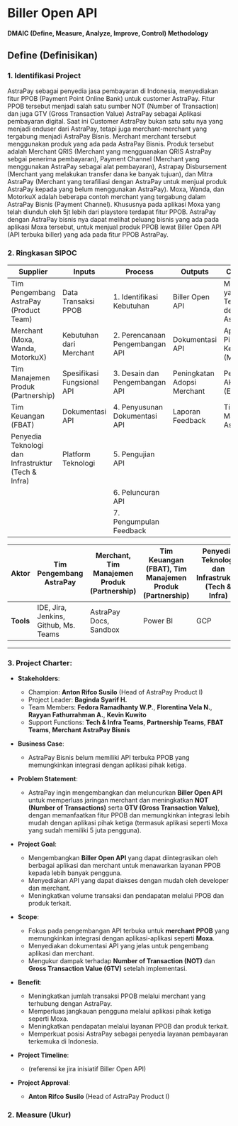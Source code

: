 # Biller Open API
#### DMAIC (Define, Measure, Analyze, Improve, Control) Methodology

## **Define (Definisikan)**

### 1. **Identifikasi Project**
AstraPay sebagai penyedia jasa pembayaran di Indonesia, menyediakan fitur PPOB (Payment Point Online Bank) untuk customer AstraPay.
Fitur PPOB tersebut menjadi salah satu sumber NOT (Number of Transaction) dan juga GTV (Gross Transaction Value) AstraPay sebagai Aplikasi pembayaran digital.
Saat ini Customer AstraPay bukan satu satu nya yang menjadi enduser dari AstraPay,
tetapi juga merchant-merchant yang tergabung menjadi AstraPay Bisnis.
Merchant merchant tersebut menggunakan produk yang ada pada AstraPay Bisnis.
Produk tersebut adalah Merchant QRIS (Merchant yang mengguanakan QRIS AstraPay sebgai penerima pembayaran), Payment Channel (Merchant yang menggunakan AstraPay sebagai alat pembayaran), Astrapay Disbursement (Merchant yang melakukan transfer dana ke banyak tujuan), dan Mitra AstraPay (Merchant yang terafiliasi dengan AstraPay untuk menjual produk AstraPay kepada yang belum menggunakan AstraPay).
Moxa, Wanda, dan MotorkuX adalah beberapa contoh merchant yang tergabung dalam AstraPay Bisnis (Payment Channel). Khususnya pada aplikasi Moxa yang telah diunduh oleh 5jt lebih dari playstore terdapat fitur PPOB. AstraPay dengan AstraPay bisnis nya dapat melihat peluang bisnis yang ada pada aplikasi Moxa tersebut, untuk menjual produk PPOB lewat Biller Open API (API terbuka biller) yang ada pada fitur PPOB AstraPay.


### 2. **Ringkasan SIPOC**

| **Supplier**                                        | **Inputs**                                                    | **Process**                                                                                                                                       | **Outputs**                                                                            | **Customer**                                      |
|-----------------------------------------------------|--------------------------------------------------------------|--------------------------------------------------------------------------------------------------------------------------------------------------|--------------------------------------------------------------------------------------|--------------------------------------------------|
| Tim Pengembang AstraPay (Product Team)              | Data Transaksi PPOB                                          | 1. Identifikasi Kebutuhan                                                                                                                      | Biller Open API                                                                    | Merchant yang Terhubung dengan AstraPay         |
| Merchant (Moxa, Wanda, MotorkuX)                    | Kebutuhan dari Merchant                                       | 2. Perencanaan Pengembangan API                                                                                                                  | Dokumentasi API                                                                    | Aplikasi Pihak Ketiga (Moxa)                    |
| Tim Manajemen Produk (Partnership)                  | Spesifikasi Fungsional API                                    | 3. Desain dan Pengembangan API                                                                                                                   | Peningkatan Adopsi Merchant                                                          | Pengguna Akhir (End-User)                       |
| Tim Keuangan (FBAT)                                 | Dokumentasi API                                              | 4. Penyusunan Dokumentasi API                                                                                                                    | Laporan Feedback                                                                    | Tim Manajemen AstraPay                         |
| Penyedia Teknologi dan Infrastruktur (Tech & Infra) | Platform Teknologi                                           | 5. Pengujian API                                                                                                                                 |                                                                                      |                                                  |
|                                                     |                                                              | 6. Peluncuran API                                                                                                                                 |                                                                                      |                                                  |
|                                                     |                                                              | 7. Pengumpulan Feedback                                                                                                                           |                                                                                      |                                                  |


| **Aktor** | Tim Pengembang AstraPay               | Merchant, Tim Manajemen Produk (Partnership)             | Tim Keuangan (FBAT), Tim Manajemen Produk (Partnership) | Penyedia Teknologi dan Infrastruktur (Tech & Infra) |
|-----------|---------------------------------------|------------------------|-----------------------|---------------------------------------------------|
| **Tools** | IDE, Jira, Jenkins, Github, Ms. Teams | AstraPay Docs, Sandbox | Power BI         | GCP                                               |


---

### 3. **Project Charter**:

- **Stakeholders**:
  - Champion: **Anton Rifco Susilo** (Head of AstraPay Product I)
  - Project Leader: **Baginda Syarif H.**
  - Team Members: **Fedora Ramadhanty W.P.**, **Florentina Vela N.**, **Rayyan Fathurrahman A.**, **Kevin Kuwito**
  - Support Functions: **Tech & Infra Teams**, **Partnership Teams**, **FBAT Teams**, **Merchant AstraPay Bisnis**
  
- **Business Case**:
  - AstraPay Bisnis belum memiliki API terbuka PPOB yang memungkinkan integrasi dengan aplikasi pihak ketiga.
  
- **Problem Statement**:
  - AstraPay ingin mengembangkan dan meluncurkan **Biller Open API** untuk memperluas jaringan merchant dan meningkatkan **NOT (Number of Transactions)** serta **GTV (Gross Transaction Value)**, dengan memanfaatkan fitur PPOB dan memungkinkan integrasi lebih mudah dengan aplikasi pihak ketiga (termasuk aplikasi seperti Moxa yang sudah memiliki 5 juta pengguna).

- **Project Goal**:
    - Mengembangkan **Biller Open API** yang dapat diintegrasikan oleh berbagai aplikasi dan merchant untuk menawarkan layanan PPOB kepada lebih banyak pengguna.
    - Menyediakan API yang dapat diakses dengan mudah oleh developer dan merchant.
    - Meningkatkan volume transaksi dan pendapatan melalui PPOB dan produk terkait.

- **Scope**:
    - Fokus pada pengembangan API terbuka untuk **merchant PPOB** yang memungkinkan integrasi dengan aplikasi-aplikasi seperti **Moxa**.
    - Menyediakan dokumentasi API yang jelas untuk pengembang aplikasi dan merchant.
    - Mengukur dampak terhadap **Number of Transaction (NOT)** dan **Gross Transaction Value (GTV)** setelah implementasi.

- **Benefit**:
  - Meningkatkan jumlah transaksi PPOB melalui merchant yang terhubung dengan AstraPay.
  - Memperluas jangkauan pengguna melalui aplikasi pihak ketiga seperti Moxa.
  - Meningkatkan pendapatan melalui layanan PPOB dan produk terkait.
  - Memperkuat posisi AstraPay sebagai penyedia layanan pembayaran terkemuka di Indonesia.

- **Project Timeline**:
  - (referensi ke jira inisiatif Biller Open API)

- **Project Approval**:
  - **Anton Rifco Susilo** (Head of AstraPay Product I)


### **2. Measure (Ukur)**
